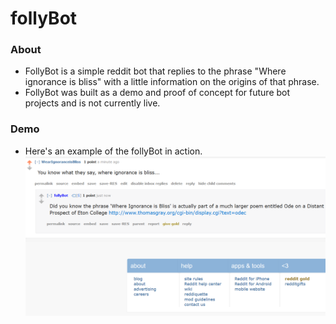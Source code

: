 # follyBot

### About
- FollyBot is a simple reddit bot that replies to the phrase "Where ignorance is bliss" with a little information on the origins of that phrase.
- FollyBot was built as a demo and proof of concept for future bot projects and is not currently live.

### Demo
- Here's an example of the follyBot in action.
![picture of subbreddit demonstration](https://github.com/bnray53/follyBot/blob/master/2018-07-08.png)